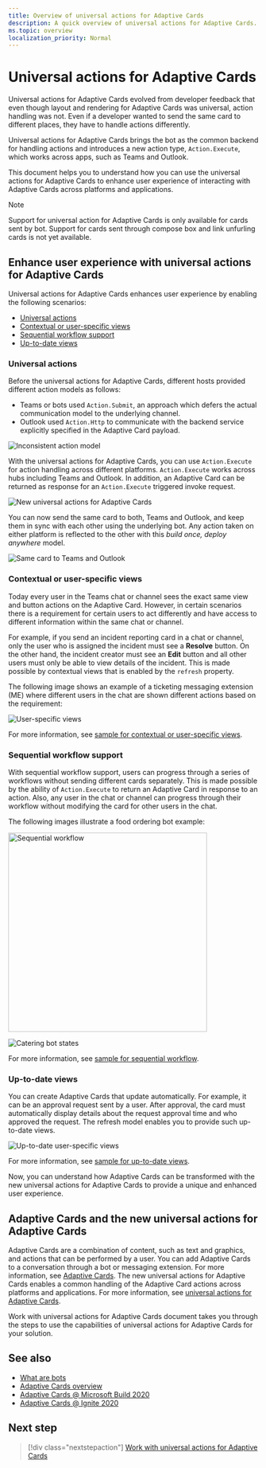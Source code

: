 ```yaml
---
title: Overview of universal actions for Adaptive Cards
description: A quick overview of universal actions for Adaptive Cards.
ms.topic: overview
localization_priority: Normal
---
```


# Universal actions for Adaptive Cards

Universal actions for Adaptive Cards evolved from developer feedback that even though layout and rendering for Adaptive Cards was universal, action handling was not. Even if a developer wanted to send the same card to different places, they have to handle actions differently.

Universal actions for Adaptive Cards brings the bot as the common backend for handling actions and introduces a new action type, `Action.Execute`, which works across apps, such as Teams and Outlook.

This document helps you to understand how you can use the universal actions for Adaptive Cards to enhance user experience of interacting with Adaptive Cards across platforms and applications.

> [!NOTE]
> Support for universal action for Adaptive Cards is only available for cards sent by bot. Support for cards sent through compose box and link unfurling cards is not yet available.

## Enhance user experience with universal actions for Adaptive Cards

Universal actions for Adaptive Cards enhances user experience by enabling the following scenarios:

* [Universal actions](#universal-actions)
* [Contextual or user-specific views](#contextual-or-user-specific-views)
* [Sequential workflow support](#sequential-workflow-support)
* [Up-to-date views](#up-to-date-views)

### Universal actions

Before the universal actions for Adaptive Cards, different hosts provided different action models as follows:

* Teams or bots used `Action.Submit`, an approach which defers the actual communication model to the underlying channel.
* Outlook used `Action.Http` to communicate with the backend service explicitly specified in the Adaptive Card payload.

![Inconsistent action model](~/assets/images/adaptive-cards/current-teams-outlook-action-model.png)

With the universal actions for Adaptive Cards, you can use `Action.Execute` for action handling across different platforms. `Action.Execute` works across hubs including Teams and Outlook. In addition, an Adaptive Card can be returned as response for an `Action.Execute` triggered invoke request.

![New universal actions for Adaptive Cards](~/assets/images/adaptive-cards/universal-action-model.png)

You can now send the same card to both, Teams and Outlook, and keep them in sync with each other using the underlying bot. Any action taken on either platform is reflected to the other with this *build once, deploy anywhere* model.

![Same card to Teams and Outlook](~/assets/images/adaptive-cards/universal-bots-teams-outlook.png)

### Contextual or user-specific views

Today every user in the Teams chat or channel sees the exact same view and button actions on the Adaptive Card. However, in certain scenarios there is a requirement for certain users to act differently and have access to different information within the same chat or channel.

For example, if you send an incident reporting card in a chat or channel, only the user who is assigned the incident must see a **Resolve** button. On the other hand, the incident creator must see an **Edit** button and all other users must only be able to view details of the incident. This is made possible by contextual views that is enabled by the `refresh` property. 

The following image shows an example of a ticketing messaging extension (ME) where different users in the chat are shown different actions based on the requirement:


![User-specific views](~/assets/images/adaptive-cards/universal-bots-incident-management.png)

For more information, see [sample for contextual or user-specific views](User-Specific-Views.md).

### Sequential workflow support

With sequential workflow support, users can progress through a series of workflows without sending different cards separately. This is made possible by the ability of `Action.Execute` to return an Adaptive Card in response to an action. Also, any user in the chat or channel can progress through their workflow without modifying the card for other users in the chat.

The following images illustrate a food ordering bot example: <br/>

<img src="~/assets/images/bots/sequentialWorkflow.gif" alt="Sequential workflow" width="400"/>

![Catering bot states](~/assets/images/adaptive-cards/universal-bots-catering-bot.png)

For more information, see [sample for sequential workflow](Sequential-Workflows.md).

### Up-to-date views

You can create Adaptive Cards that update automatically. For example, it can be an approval request sent by a user. After approval, the card must automatically display details about the request approval time and who approved the request. The refresh model enables you to provide such up-to-date views.

![Up-to-date user-specific views](~/assets/images/adaptive-cards/universal-bots-up-to-date-views.png)

For more information, see [sample for up-to-date views](Up-To-Date-Views.md).

Now, you can understand how Adaptive Cards can be transformed with the new universal actions for Adaptive Cards to provide a unique and enhanced user experience.

## Adaptive Cards and the new universal actions for Adaptive Cards

Adaptive Cards are a combination of content, such as text and graphics, and actions that can be performed by a user. You can add Adaptive Cards to a conversation through a bot or messaging extension. For more information, see [Adaptive Cards](http://adaptivecards.io/). The new universal actions for Adaptive Cards enables a common handling of the Adaptive Card actions across platforms and applications. For more information, see [universal actions for Adaptive Cards](https://docs.microsoft.com/adaptive-cards/authoring-cards/universal-action-model).

Work with universal actions for Adaptive Cards document takes you through the steps to use the capabilities of universal actions for Adaptive Cards for your solution.

## See also

* [What are bots](~/bots/what-are-bots.md)
* [Adaptive Cards overview](~/task-modules-and-cards/what-are-cards.md)
* [Adaptive Cards @ Microsoft Build 2020](https://youtu.be/hEBhwB72Qn4?t=1393)
* [Adaptive Cards @ Ignite 2020](https://techcommunity.microsoft.com/t5/video-hub/elevate-user-experiences-with-teams-and-adaptive-cards/m-p/1689460)

## Next step

> [!div class="nextstepaction"]
> [Work with universal actions for Adaptive Cards](Work-with-universal-actions-for-adaptive-cards.md)
